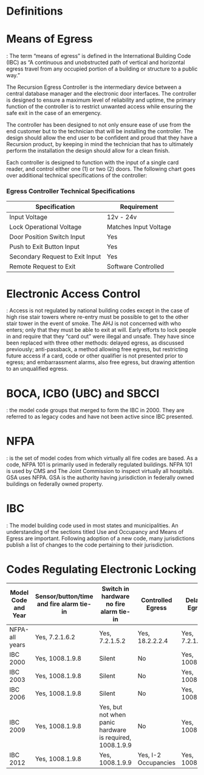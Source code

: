 # Definitions

# Means of Egress
: The term “means of egress” is defined in the International Building Code (IBC) as “A continuous and unobstructed path of vertical and horizontal egress travel from any occupied portion of a building or structure to a public way.”

The Recursion Egress Controller is the intermediary device between a central database manager and the electronic door interfaces. The controller is designed to ensure a maximum level of reliability and uptime, the primary function of the controller is to restrict unwanted access while ensuring the safe exit in the case of an emergency.

The controller has been designed to not only ensure ease of use from the end customer but to the technician that will be installing the controller. The design should allow the end user to be confident and proud that they have a Recursion product, by keeping in mind the technician that has to ultimately perform the installation the design should allow for a clean finish.

Each controller is designed to function with the input of a single card reader, and control either one (1) or two (2) doors. The following chart goes over additional technical specifications of the controller:

### Egress Controller Technical Specifications
| Specification                   | Requirement           |
|---------------------------------|-----------------------|
| Input Voltage                   | 12v - 24v             |
| Lock Operational Voltage        | Matches Input Voltage |
| Door Position Switch Input      | Yes                   |
| Push to Exit Button Input       | Yes                   |
| Secondary Request to Exit Input | Yes                   |
| Remote Request to Exit          | Software Controlled   |

# Electronic Access Control
: Access is not regulated by national building codes except in the case of high rise stair towers where re-entry must be possible to get to the other stair tower in the event of smoke. The AHJ is not concerned with who enters; only that they must be able to exit at will. Early efforts to lock people in and require that they “card out” were illegal and unsafe. They have since been replaced with three other methods: delayed egress, as discussed previously; anti-passback, a method allowing free egress, but restricting future access if a card, code or other qualifier is not presented prior to egress; and embarrassment alarms, also free egress, but drawing attention to an unqualified egress.

# BOCA, ICBO (UBC) and SBCCI
: the model code groups that merged to form the IBC in 2000. They are referred to as legacy codes and have not been active since IBC presented.

# NFPA
: is the set of model codes from which virtually all fire codes are based. As a code, NFPA 101 is primarily used in federally regulated buildings. NFPA 101 is used by CMS and The Joint Commission to inspect virtually all hospitals. GSA uses NFPA. GSA is the authority having jurisdiction in federally owned buildings on federally owned property.

# IBC
: The model building code used in most states and municipalities. An understanding of the sections titled Use and Occupancy and Means of Egress are important. Following adoption of a new code, many jurisdictions publish a list of changes to the code pertaining to their jurisdiction.

# Codes Regulating Electronic Locking

| Model Code and Year | Sensor/button/time and fire alarm tie-in | Switch in hardware no fire alarm tie-in                  | Controlled Egress    | Delayed Egress  |
|---------------------|------------------------------------------|----------------------------------------------------------|----------------------|-----------------|
| NFPA-all years      | Yes, 7.2.1.6.2                           | Yes, 7.2.1.5.2                                           | Yes, 18.2.2.2.4      | Yes, 7.2.1.6.1  |
| IBC 2000            | Yes, 1008.1.9.8                          | Silent                                                   | No                   | Yes, 1008.1.9.7 |
| IBC 2003            | Yes, 1008.1.9.8                          | Silent                                                   | No                   | Yes, 1008.1.9.7 |
| IBC 2006            | Yes, 1008.1.9.8                          | Silent                                                   | No                   | Yes, 1008.1.9.7 |
| IBC 2009            | Yes, 1008.1.9.8                          | Yes, but not when panic hardware is required, 1008.1.9.9 | No                   | Yes, 1008.1.9.7 |
| IBC 2012            | Yes, 1008.1.9.8                          | Yes, 1008.1.9.9                                          | Yes, I-2 Occupancies | Yes, 1008.1.9.7 |

